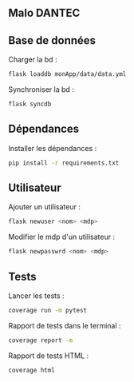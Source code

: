 ## Malo DANTEC

## Base de données

Charger la bd :
```bash
flask loaddb monApp/data/data.yml
```

Synchroniser la bd :
```bash
flask syncdb
```

## Dépendances

Installer les dépendances :
```bash
pip install -r requirements.txt
```

## Utilisateur

Ajouter un utilisateur :
```bash
flask newuser <nom> <mdp>
```

Modifier le mdp d'un utilisateur :
```bash
flask newpasswrd <nom> <mdp>
```

## Tests

Lancer les tests :
```bash
coverage run -m pytest
```

Rapport de tests dans le terminal :
```bash
coverage report -m
```

Rapport de tests HTML :
```bash
coverage html
```
